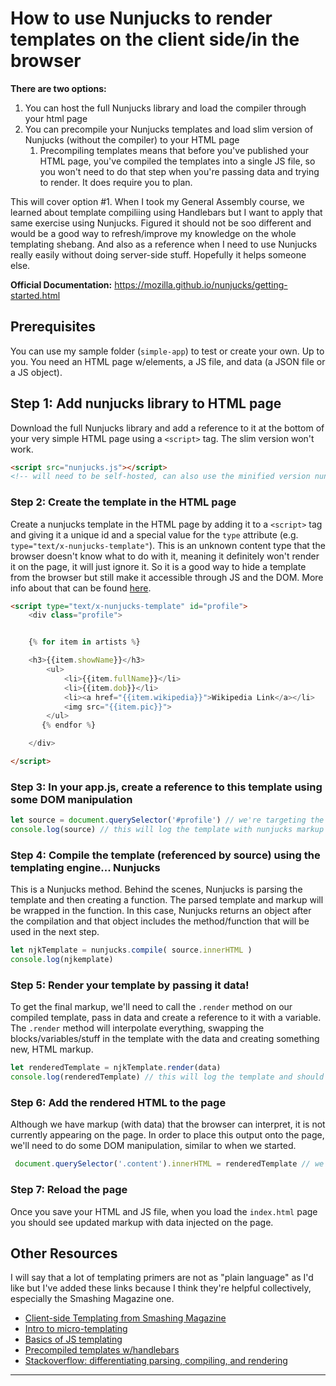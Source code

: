 # How to use Nunjucks to render templates on the client side/in the browser

**There are two options:**
1) You can host the full Nunjucks library and load the compiler through your html page
2) You can precompile your Nunjucks templates and load slim version of Nunjucks (without the compiler) to your HTML page
    1) Precompiling templates means that before you've published your HTML page, you've compiled the templates into a single JS file, so you won't need to do that step when you're passing data and trying to render. It does require you to plan.

This will cover option #1. When I took my General Assembly course, we learned about template compiliing using Handlebars but I want to apply that same exercise using Nunjucks. Figured it should not be soo different and would be a good way to refresh/improve my knowledge on the whole templating shebang. And also as a reference when I need to use Nunjucks really easily without doing server-side stuff. Hopefully it helps someone else.

**Official Documentation:** https://mozilla.github.io/nunjucks/getting-started.html

## Prerequisites
You can use my sample folder (`simple-app`) to test or create your own. Up to you. You need an HTML page w/elements, a JS file, and data (a JSON file or a JS object).


## Step 1: Add nunjucks library to HTML page
Download the full Nunjucks library and add a reference to it at the bottom of your very simple HTML page using a `<script>` tag. The slim version won't work.
```html
<script src="nunjucks.js"></script>
<!-- will need to be self-hosted, can also use the minified version nunjucks.min.js  -->
```

### Step 2: Create the template in the HTML page
Create a nunjucks template in the HTML page by adding it to a `<script>` tag and giving it a unique id and a special value for the `type` attribute (e.g. `type="text/x-nunjucks-template"`). This is an unknown content type that the browser doesn't know what to do with it, meaning it definitely won't render it on the page, it will just ignore it. So it is a good way to hide a template from the browser but still make it accessible through JS and the DOM. More info about that can be found [here](https://johnresig.com/blog/javascript-micro-templating).
```html
<script type="text/x-nunjucks-template" id="profile">
    <div class="profile">


    {% for item in artists %}

    <h3>{{item.showName}}</h3>
        <ul>
            <li>{{item.fullName}}</li>
            <li>{{item.dob}}</li>
            <li><a href="{{item.wikipedia}}">Wikipedia Link</a></li>
            <img src="{{item.pic}}">
        </ul>
       {% endfor %}

    </div>

</script>
```

### Step 3: In your app.js, create a reference to this template using some DOM manipulation
```js
let source = document.querySelector('#profile') // we're targeting the element on the page w/the "profile" ID. This is where the nunjucks template is located
console.log(source) // this will log the template with nunjucks markup
```

### Step 4: Compile the template (referenced by source) using the templating engine... Nunjucks
This is a Nunjucks method. Behind the scenes, Nunjucks is parsing the template and then creating a function. The parsed template and markup will be wrapped in the function. In this case, Nunjucks returns an object after the compilation and that object includes the method/function that will be used in the next step.
```js
let njkTemplate = nunjucks.compile( source.innerHTML )
console.log(njkemplate)
```

### Step 5: Render your template by passing it data!
To get the final markup, we'll need to call the `.render` method on our compiled template, pass in data and create a reference to it with a variable. The `.render` method will interpolate everything, swapping the blocks/variables/stuff in the template with the data and creating something new, HTML markup.
```js
let renderedTemplate = njkTemplate.render(data)
console.log(renderedTemplate) // this will log the template and should show that the variables were replaced w/actual data

```

### Step 6: Add the rendered HTML to the page
Although we have markup (with data) that the browser can interpret, it is not currently appearing on the page. In order to place this output onto the page, we'll need to do some DOM manipulation, similar to when we started.
```js
 document.querySelector('.content').innerHTML = renderedTemplate // we're targeting the element on the page w/this "content" classname. This is where we'll insert our rendered template on the page
```

### Step 7: Reload the page
Once you save your HTML and JS file, when you load the `index.html` page you should see updated markup with data injected on the page.


## Other Resources
I will say that a lot of templating primers are not as "plain language" as I'd like but I've added these links because I think they're helpful collectively, especially the Smashing Magazine one.
- [Client-side Templating from Smashing Magazine](https://www.smashingmagazine.com/2012/12/client-side-templating/)
- [Intro to micro-templating](https://johnresig.com/blog/javascript-micro-templating)
- [Basics of JS templating](https://css-tricks.com/video-screencasts/127-basics-of-javascript-templating/)
- [Precompiled templates w/handlebars](https://nuunoo.wordpress.com/2013/06/08/javascript-pre-compiled-templates-with-handlebars-js/)
- [Stackoverflow: differentiating parsing, compiling, and rendering](https://stackoverflow.com/questions/9384650/difference-between-compile-parse-and-render-in-mustache-js)
---
